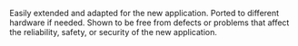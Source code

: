 Easily extended and adapted for the new application.
Ported to different hardware if needed.
Shown to be free from defects or problems that affect the reliability, safety, or security of the new application.
